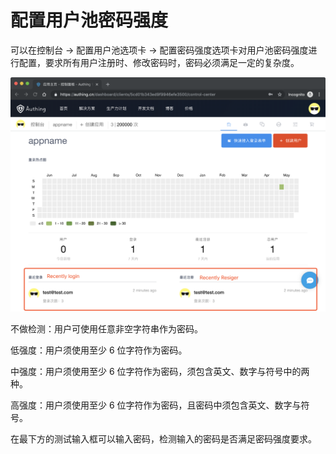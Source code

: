 # 配置用户池密码强度

可以在控制台 -&gt; 配置用户池选项卡 -&gt; 配置密码强度选项卡对用户池密码强度进行配置，要求所有用户注册时、修改密码时，密码必须满足一定的复杂度。

![&#x914D;&#x7F6E;&#x5BC6;&#x7801;&#x5F3A;&#x5EA6;](../.gitbook/assets/image%20%28197%29.png)

不做检测：用户可使用任意非空字符串作为密码。

低强度：用户须使用至少 6 位字符作为密码。

中强度：用户须使用至少 6 位字符作为密码，须包含英文、数字与符号中的两种。

高强度：用户须使用至少 6 位字符作为密码，且密码中须包含英文、数字与符号。

在最下方的测试输入框可以输入密码，检测输入的密码是否满足密码强度要求。

